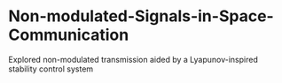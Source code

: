 # Non-modulated-Signals-in-Space-Communication
Explored non-modulated transmission aided by a Lyapunov-inspired stability control system
